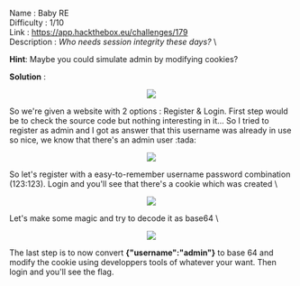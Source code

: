 Name : Baby RE\
Difficulty : 1/10\
Link : https://app.hackthebox.eu/challenges/179 \
Description : *Who needs session integrity these days?* \

**Hint**:
Maybe you could simulate admin by modifying cookies?

**Solution** : 

<p align="center">
  <img src="https://user-images.githubusercontent.com/26023804/110695678-74fcff80-81ea-11eb-8de6-f9c46300fc6b.png">
</p>
So we're given a website with 2 options : Register & Login. 
First step would be to check the source code but nothing interesting in it...
So I tried to register as admin and I got as answer that this username was already in use so nice, we know that there's an admin user :tada:

<p align="center">
  <img src="https://user-images.githubusercontent.com/26023804/110695564-57c83100-81ea-11eb-9ea5-32a08e1553fa.png">
</p>

So let's register with a easy-to-remember username password combination (123:123). Login and you'll see that there's a cookie which was created \


<p align="center">
  <img src="https://user-images.githubusercontent.com/26023804/110695903-b68daa80-81ea-11eb-9451-af3a62d61fda.png">
</p>

Let's make some magic and try to decode it as base64 \


<p align="center">
  <img src="https://user-images.githubusercontent.com/26023804/110696003-d329e280-81ea-11eb-93ab-d065b91c8412.png">
</p>

The last step is to now convert **{"username":"admin"}** to base 64 and modify the cookie using developpers tools of whatever your want.
Then login and you'll see the flag. 

